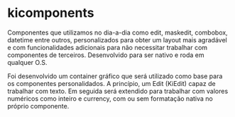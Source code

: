 # kicomponents
Componentes que utilizamos no dia-a-dia como edit, maskedit, combobox, datetime entre outros, personalizados para obter um layout mais agradável e com funcionalidades adicionais para não necessitar trabalhar com componentes de terceiros. Desenvolvido para ser nativo e roda em qualquer O.S.

Foi desenvolvido um container gráfico que será utilizado como base para os componentes personalidados.
A princípio, um Edit (KiEdit) capaz de trabalhar com texto.
Em seguida será extendido para trabalhar com  valores numéricos como inteiro e currency, com ou sem formatação nativa no próprio componente.
